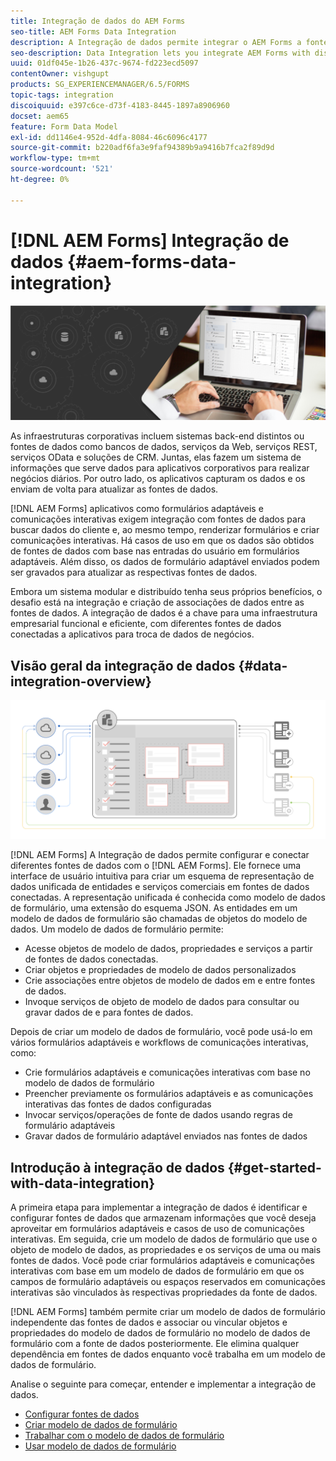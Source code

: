 ```yaml
---
title: Integração de dados do AEM Forms
seo-title: AEM Forms Data Integration
description: A Integração de dados permite integrar o AEM Forms a fontes de dados diferentes e criar um modelo de dados de formulário para criar e trabalhar com formulários adaptáveis e comunicações interativas.
seo-description: Data Integration lets you integrate AEM Forms with disparate data sources and create form data model to create and work with adaptive forms and interactive communications.
uuid: 01df045e-1b26-437c-9674-fd223ecd5097
contentOwner: vishgupt
products: SG_EXPERIENCEMANAGER/6.5/FORMS
topic-tags: integration
discoiquuid: e397c6ce-d73f-4183-8445-1897a8906960
docset: aem65
feature: Form Data Model
exl-id: dd1146e4-952d-4dfa-8084-46c6096c4177
source-git-commit: b220adf6fa3e9faf94389b9a9416b7fca2f89d9d
workflow-type: tm+mt
source-wordcount: '521'
ht-degree: 0%

---
```


# [!DNL AEM Forms] Integração de dados {#aem-forms-data-integration}

![](do-not-localize/data-integeration.png)

As infraestruturas corporativas incluem sistemas back-end distintos ou fontes de dados como bancos de dados, serviços da Web, serviços REST, serviços OData e soluções de CRM. Juntas, elas fazem um sistema de informações que serve dados para aplicativos corporativos para realizar negócios diários. Por outro lado, os aplicativos capturam os dados e os enviam de volta para atualizar as fontes de dados.

[!DNL AEM Forms] aplicativos como formulários adaptáveis e comunicações interativas exigem integração com fontes de dados para buscar dados do cliente e, ao mesmo tempo, renderizar formulários e criar comunicações interativas. Há casos de uso em que os dados são obtidos de fontes de dados com base nas entradas do usuário em formulários adaptáveis. Além disso, os dados de formulário adaptável enviados podem ser gravados para atualizar as respectivas fontes de dados.

Embora um sistema modular e distribuído tenha seus próprios benefícios, o desafio está na integração e criação de associações de dados entre as fontes de dados. A integração de dados é a chave para uma infraestrutura empresarial funcional e eficiente, com diferentes fontes de dados conectadas a aplicativos para troca de dados de negócios.

## Visão geral da integração de dados {#data-integration-overview}

![aem-forms-data-integration](assets/aem-forms-data-integeration.png)

[!DNL AEM Forms] A Integração de dados permite configurar e conectar diferentes fontes de dados com o [!DNL AEM Forms]. Ele fornece uma interface de usuário intuitiva para criar um esquema de representação de dados unificada de entidades e serviços comerciais em fontes de dados conectadas. A representação unificada é conhecida como modelo de dados de formulário, uma extensão do esquema JSON. As entidades em um modelo de dados de formulário são chamadas de objetos do modelo de dados. Um modelo de dados de formulário permite:

* Acesse objetos de modelo de dados, propriedades e serviços a partir de fontes de dados conectadas.
* Criar objetos e propriedades de modelo de dados personalizados
* Crie associações entre objetos de modelo de dados em e entre fontes de dados.
* Invoque serviços de objeto de modelo de dados para consultar ou gravar dados de e para fontes de dados.

Depois de criar um modelo de dados de formulário, você pode usá-lo em vários formulários adaptáveis e workflows de comunicações interativas, como:

* Crie formulários adaptáveis e comunicações interativas com base no modelo de dados de formulário
* Preencher previamente os formulários adaptáveis e as comunicações interativas das fontes de dados configuradas
* Invocar serviços/operações de fonte de dados usando regras de formulário adaptáveis
* Gravar dados de formulário adaptável enviados nas fontes de dados

## Introdução à integração de dados {#get-started-with-data-integration}

A primeira etapa para implementar a integração de dados é identificar e configurar fontes de dados que armazenam informações que você deseja aproveitar em formulários adaptáveis e casos de uso de comunicações interativas. Em seguida, crie um modelo de dados de formulário que use o objeto de modelo de dados, as propriedades e os serviços de uma ou mais fontes de dados. Você pode criar formulários adaptáveis e comunicações interativas com base em um modelo de dados de formulário em que os campos de formulário adaptáveis ou espaços reservados em comunicações interativas são vinculados às respectivas propriedades da fonte de dados.

[!DNL AEM Forms] também permite criar um modelo de dados de formulário independente das fontes de dados e associar ou vincular objetos e propriedades do modelo de dados de formulário no modelo de dados de formulário com a fonte de dados posteriormente. Ele elimina qualquer dependência em fontes de dados enquanto você trabalha em um modelo de dados de formulário.

Analise o seguinte para começar, entender e implementar a integração de dados.

* [Configurar fontes de dados](../../forms/using/configure-data-sources.md)
* [Criar modelo de dados de formulário](../../forms/using/create-form-data-models.md)
* [Trabalhar com o modelo de dados de formulário](../../forms/using/work-with-form-data-model.md)
* [Usar modelo de dados de formulário](../../forms/using/using-form-data-model.md)
